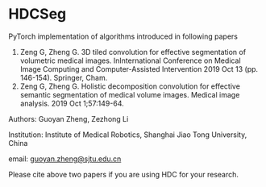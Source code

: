 # HDCSeg
PyTorch implementation of algorithms introduced in following papers

1. Zeng G, Zheng G. 3D tiled convolution for effective segmentation of volumetric medical images. InInternational Conference on Medical Image Computing and Computer-Assisted Intervention 2019 Oct 13 (pp. 146-154). Springer, Cham.
2. Zeng G, Zheng G. Holistic decomposition convolution for effective semantic segmentation of medical volume images. Medical image analysis. 2019 Oct 1;57:149-64.

Authors: Guoyan Zheng, Zezhong Li

Institution: Institute of Medical Robotics, Shanghai Jiao Tong University, China

email: guoyan.zheng@sjtu.edu.cn

Please cite above two papers if you are using HDC for your research.
